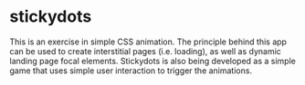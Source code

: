 # stickydots

This is an exercise in simple CSS animation. The principle behind this app can be used to create interstitial pages (i.e. loading), as well as dynamic landing page focal elements. Stickydots is also being developed as a simple game that uses simple user interaction to trigger the animations.
